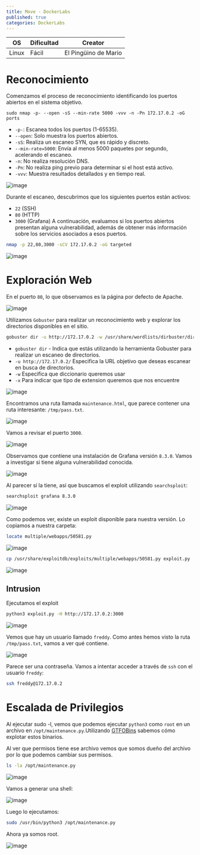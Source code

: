 ```yaml
---
title: Move - DockerLabs
published: true
categories: DockerLabs
---
```



| OS     | Dificultad  | Creator           |
| ------ | ----------- | -------------     | 
| Linux  |  Fácil      | El Pingüino de Mario        | 


# Reconocimiento

Comenzamos el proceso de reconocimiento identificando los puertos abiertos en el sistema objetivo. 
```shell
sudo nmap -p- --open -sS --min-rate 5000 -vvv -n -Pn 172.17.0.2 -oG ports 
```
-  `-p-`: Escanea todos los puertos (1-65535).
- `--open`: Solo muestra los puertos abiertos.
- `-sS`: Realiza un escaneo SYN, que es rápido y discreto.
- `--min-rate=5000`: Envía al menos 5000 paquetes por segundo, acelerando el escaneo.
- `-n`: No realiza resolución DNS.
- `-Pn`: No realiza ping previo para determinar si el host está activo.
- `-vvv`: Muestra resultados detallados y en tiempo real.

![image](https://github.com/user-attachments/assets/7f82e48d-9bb8-4679-a8e0-b5a90991e872)

Durante el escaneo, descubrimos que los siguientes puertos están activos:
- `22` (SSH)
- `80` (HTTP)
- `3000` (Grafana)
A continuación, evaluamos si los puertos abiertos presentan alguna vulnerabilidad, además de obtener más información sobre los servicios asociados a esos puertos.

```bash
nmap -p 22,80,3000 -sCV 172.17.0.2 -oG targeted
```
![image](https://github.com/user-attachments/assets/4cd1b916-498c-4d00-8c0f-508b2a698946)

# Exploración Web
En el puerto `80`, lo que observamos es la página por defecto de Apache.

![image](https://github.com/user-attachments/assets/14b7ec1a-b5ce-4cf4-a7a4-3021ae060553)

Utilizamos `Gobuster` para realizar un reconocimiento web y explorar los directorios disponibles en el sitio.
```bash
gobuster dir -u http://172.17.0.2 -w /usr/share/wordlists/dirbuster/directory-list-2.3-medium.txt -x php,doc,html,txt,img
```
- `gobuster dir` - Indica que estás utilizando la herramienta Gobuster para realizar un escaneo de directorios.
- `-u http://172.17.0.2/` Especifica la URL objetivo que deseas escanear en busca de directorios.
- `-w` Especifica que diccionario queremos usar
- `-x` Para indicar que tipo de extension queremos que nos encuentre

![image](https://github.com/user-attachments/assets/3dbe88ab-b55a-4223-ab31-5fbe71b8fa59)

Encontramos una ruta llamada `maintenance.html`, que parece contener una ruta interesante: `/tmp/pass.txt`.

![image](https://github.com/user-attachments/assets/3b272eb8-a873-48f2-9997-21e810abc555)

Vamos a revisar el puerto `3000`.

![image](https://github.com/user-attachments/assets/9ffccd00-6748-4d86-a9d6-cefc01778a7d)

Observamos que contiene una instalación de Grafana versión `8.3.0`. Vamos a investigar si tiene alguna vulnerabilidad conocida.

![image](https://github.com/user-attachments/assets/0498f632-ba17-408c-87d1-de09f1ec946a)

Al parecer sí la tiene, así que buscamos el exploit utilizando `searchsploit`:

```bash
searchsploit grafana 8.3.0
```
![image](https://github.com/user-attachments/assets/0281df54-4218-4a4b-85e2-861a3ee0174d)

Como podemos ver, existe un exploit disponible para nuestra versión. Lo copiamos a nuestra carpeta:

```bash
locate multiple/webapps/50581.py
```
![image](https://github.com/user-attachments/assets/5d37bec7-01cb-4ca5-b3ea-4a9416421779)

```bash
cp /usr/share/exploitdb/exploits/multiple/webapps/50581.py exploit.py
```

![image](https://github.com/user-attachments/assets/f9097f25-2e2b-4ab4-9222-d8142ea93676)

## Intrusion

Ejecutamos el exploit

```bash
python3 exploit.py -H http://172.17.0.2:3000
```

![image](https://github.com/user-attachments/assets/3775c8c6-76c6-4a92-8013-1192e27a5ad4)

Vemos que hay un usuario llamado `freddy`. Como antes hemos visto la ruta `/tmp/pass.txt`, vamos a ver qué contiene.

![image](https://github.com/user-attachments/assets/5cf2ce90-2eb8-455d-87bf-b721b6fc98a5)

Parece ser una contraseña. Vamos a intentar acceder a través de `ssh` con el usuario `freddy`:

```bash
ssh freddy@172.17.0.2 
```

# Escalada de Privilegios
Al ejecutar sudo -l, vemos que podemos ejecutar `python3` como `root` en un archivo en `/opt/maintenance.py`.Utilizando [GTFOBins](https://gtfobins.github.io/gtfobins/awk/#shell) sabemos cómo explotar estos binarios.

Al ver que permisos tiene ese archivo vemos que somos dueño del archivo por lo que podemos cambiar sus permisos.

```bash
ls -la /opt/maintenance.py 
```

![image](https://github.com/user-attachments/assets/8f6a9bba-a688-427d-8b9c-40a16ef3a81c)

Vamos a generar una shell:

![image](https://github.com/user-attachments/assets/b79cd2ea-249b-489e-8da4-0af8898ee26a)

Luego lo ejecutamos:
```bash
sudo /usr/bin/python3 /opt/maintenance.py
```
Ahora ya somos root.

![image](https://github.com/user-attachments/assets/8a0654f9-13ac-4ea3-91ff-b8b3b0a9f459)

